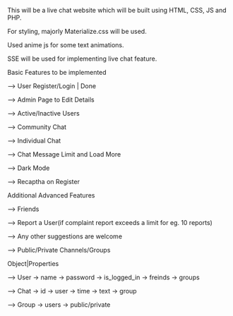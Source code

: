 This will be a live chat website which will be built using HTML, CSS, JS and PHP.

For styling, majorly Materialize.css will be used.

Used anime js for some text animations.

SSE will be used for implementing live chat feature.

Basic Features to be implemented

--> User Register/Login | Done

--> Admin Page to Edit Details

--> Active/Inactive Users

--> Community Chat

--> Individual Chat

--> Chat Message Limit and Load More

--> Dark Mode

--> Recaptha on Register

Additional Advanced Features

--> Friends

--> Report a User(if complaint report exceeds a limit for eg. 10 reports)

--> Any other suggestions are welcome

--> Public/Private Channels/Groups


Object|Properties
  
--> User
    -> name
    -> password
    -> is_logged_in
    -> freinds
    -> groups
    
--> Chat
    -> id
    -> user
    -> time
    -> text
    -> group
    
--> Group
    -> users
    -> public/private
    
